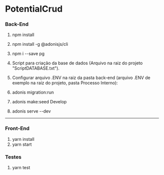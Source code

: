 # PotentialCrud

### Back-End
1. npm install

2. npm install -g @adonisjs/cli

3. npm i --save pg

4. Script para criação da base de dados (Arquivo na raiz do projeto "ScriptDATABASE.txt").

5. Configurar arquivo .ENV na raiz da pasta back-end (arquivo .ENV de exemplo na raiz do projeto, pasta Processo Interno): 

6. adonis migration:run

7. adonis make:seed Develop

8. adonis serve --dev

---------------------------------------------------------------------

### Front-End 
1. yarn install
2. yarn start

### Testes
1. yarn test
